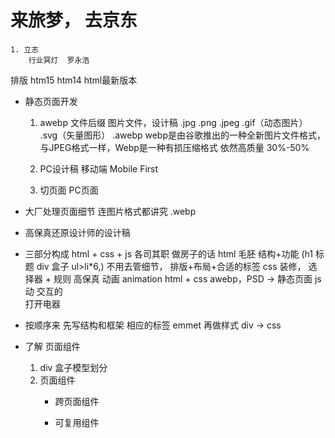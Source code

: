 # 来旅梦， 去京东
    1. 立志
        行业冥灯  罗永浩

排版 htm15 htm14
html最新版本

- 静态页面开发
    1. awebp 文件后缀
        图片文件，设计稿
        .jpg .png .jpeg .gif（动态图片） .svg（矢量图形）
        .awebp
        webp是由谷歌推出的一种全新图片文件格式，与JPEG格式一样，Webp是一种有损压缩格式
        依然高质量 30%-50%
    2. PC设计稿 移动端
        Mobile First 

    3. 切页面  PC页面

- 大厂处理页面细节 连图片格式都讲究 .webp
- 高保真还原设计师的设计稿
- 三部分构成
    html + css + js    各司其职
    做房子的话
    html 毛胚  结构+功能 (h1 标题 div 盒子 ul>li*6,)
        不用去管细节， 排版+布局+合适的标签
    css  装修， 选择器 + 规则  高保真  动画  animation
    html + css awebp，PSD -> 静态页面
    js  动  交互的  
        打开电器

- 按顺序来
    先写结构和框架 相应的标签  emmet
    再做样式
    div -> css

- 了解 页面组件 
    1. div 盒子模型划分
    2. 页面组件
        - 跨页面组件
        
        - 可复用组件


